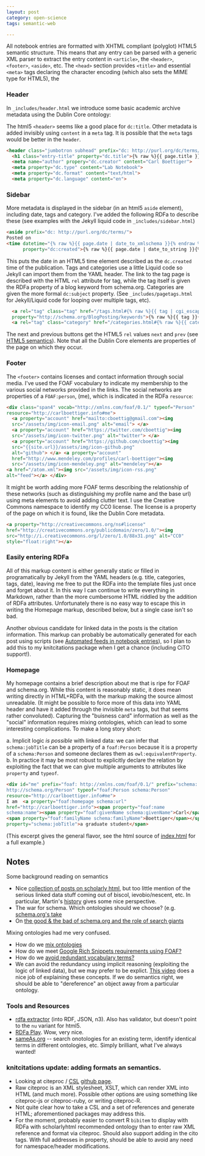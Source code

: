 ```yaml
---
layout: post
category: open-science 
tags: semantic-web

---
```


All notebook entries are formatted with XHTML compliant (polyglot) HTML5 semantic structure.  This means that any entry can be parsed with a generic XML parser to extract the entry content in `<article>`, the `<header>`, `<footer>`, `<aside>`, etc.  The `<head>` section provides `<title>` and essential `<meta>` tags declaring the character encoding (which also sets the MIME type for HTML5), the 

### Header 

In `_includes/header.html` we introduce some basic academic archive metadata using the Dublin Core ontology:


The html5 `<header>` seems like a good place for `dc:title`.  Other metadata is added invisibly using `content` in a `meta` tag.  It is possible that the `meta` tags would be better in the `header`.  

```html
<header class="jumbotron subhead" prefix="dc: http://purl.org/dc/terms/">
  <h1 class="entry-title" property="dc.title">{% raw %}{{ page.title }}{% endraw %}</h1>
  <meta name="author" propery="dc.creator" content="Carl Boettiger">
  <meta property="dc.type" content="Lab Notebook">
  <meta property="dc.format" content="text/html">
  <meta property="dc.language" content="en">
```

### Sidebar

More metadata is displayed in the sidebar (in an html5 `aside` element), including date, tags and category.  I've added the following RDFa to describe these (see examples with the Jekyll liquid code in `_includes/sidebar.html`)

```html
<aside prefix="dc: http://purl.org/dc/terms/">
Posted on
<time datetime="{% raw %}{{ page.date | date_to_xmlschema }}{% endraw %}" 
      property="dc:created">{% raw %}{{ page.date | date_to_string }}{% endraw %}</time>.
```

This puts the date in an HTML5 time element described as the `dc.created` time of the publication.  Tags and categories use a little Liquid code so Jekyll can import them from the YAML header.  The link to the tag page is described with the HTML `rel` attribute for tag, while the tag itself is given the RDFa property of a blog keyword from schema.org.  Categories are given the more formal `dc:subject` property.   (See `_includes/pagetags.html` for Jekyll/Liquid code for looping over multiple tags, etc).  

```html
  <a rel="tag" class="tag" href="/tags.html#{% raw %}{{ tag | cgi_escape }}{% endraw %}">#<span 
  property="http://schema.org/BlogPosting/keywords">{% raw %}{{ tag }}{% endraw %}</span></a>
  <a rel="tag" class="category" href="/categories.html#{% raw %}{{ category | cgi_escape }}{% endraw %}"><span property="dc:subject">{% raw %}{{ category }}{% endraw %}</span></a>
```

The next and previous buttons get the HTML5 `rel` values `next` and `prev` (see [HTML5 semantics](http://diveintohtml5.info/semantics.html)).  Note that all the Dublin Core elements are properties of the page on which they occur. 


### Footer

The `<footer>` contains licenses and contact information through social media.  I've used the FOAF vocabulary to indicate my membership to the various social networks provided in the links. The social networks are properties of a `FOAF:person`, (me), which is indicated in the RDFa `resource`:

```html
<div class="span4" vocab="http://xmlns.com/foaf/0.1/" typeof="Person"
resource="http://carlboettiger.info#me">
  <a property="account" href="mailto:cboettig@gmail.com"><img
  src="/assets/img/icon-email.png" alt="email"> </a>
  <a property="account" href="https://twitter.com/cboettig"><img
  src="/assets/img/icon-twitter.png" alt="twitter"> </a>
  <a property="account" href="https://github.com/cboettig"><img
  src="{{site.url}}/assets/img/icon-github.png"
  alt="github"> </a> <a property="account"
  href="http://www.mendeley.com/profiles/carl-boettiger"><img
  src="/assets/img/icon-mendeley.png" alt="mendeley"></a>
<a href="/atom.xml"><img src="/assets/img/icon-rss.png"
alt="feed"></a> </div>
```

It might be worth adding more FOAF terms describing the relationship of these networks (such as distinguishing my profile name and the base url) using meta elements to avoid adding clutter text. I use the Creative Commons namespace to identify my CC0 license.  The license is a property of the page on which it is found, like the Dublin Core metadata.

```html
<a property="http://creativecommons.org/ns#license"
href="http://creativecommons.org/publicdomain/zero/1.0/"><img
src="http://i.creativecommons.org/l/zero/1.0/88x31.png" alt="CC0"
style="float:right"></a>
```

### Easily entering RDFa

All of this markup content is either generally static or filled in programatically by Jekyll from the YAML headers (e.g. title, categories, tags, date), leaving me free to put the RDFa into the template files just once and forget about it.  In this way I can continue to write everything in Markdown, rather than the more cumbersome HTML riddled by the addition of RDFa attributes. Unfortunately there is no easy way to escape this in writing the Homepage markup, described below, but a single case isn't so bad.  

Another obvious candidate for linked data in the posts is the citation information.  This markup can probably be automatically generated for each post using scripts (see [Automated feeds in notebook entries](http://www.carlboettiger.info/2012/10/05/notes.html)), so I plan to add this to my knitcitations package when I get a chance (including CiTO support!).   

### Homepage 

My homepage contains a brief description about me that is ripe for FOAF and schema.org. While this content is reasonably static, it does mean writing directly in HTML+RDFa, with the markup making the source almost unreadable.  (It might be possible to force more of this data into YAML header and have it added through the invisible `meta` tags, but that seems rather convoluted).  Capturing the "buisness card" information as well as the "social" information requires mixing ontologies, which can lead to some interesting complications.  To make a long story short:

a. Implicit logic *is possible* with linked data: we can infer that `schema:jobTitle` can be a property of a `foaf:Person` because it is a property of a `schema:Person` and someone declares them as `owl:equivalentProperty`.  
b. In practice it may be most robust to explicitly declare the relation by exploiting the fact that we can give multiple arguments to attributes like `property` and `typeof`.  


```html
<div id="me" prefix="foaf: http://xmlns.com/foaf/0.1/" prefix="schema:
http://schema.org/Person" typeof="foaf:Person schema:Person"
resource="http://carlboettiger.info#me"> 
I am  <a property="foaf:homepage schema:url"
href="http://carlboettiger.info"><span property="foaf:name
schema:name"><span property="foaf:givenName schema:givenName">Carl</span>
<span property="foaf:familyName schema:familyName">Boettiger</span></span></a>, <span
property="schema:jobTitle">a graduate student</span>
```

(This excerpt gives the general flavor, see the html source of [index.html](http://carlboettiger.info) for a full example.)


## Notes

Some background reading on semantics

* Nice [collection of posts on scholarly html](http://scholarlyhtml.org/faq/), but too little mention of the serious linked data stuff coming out of biscol, ievobio/nescent, etc. In particular, Martin's [history](http://blogs.plos.org/mfenner/2011/03/19/a-very-brief-history-of-scholarly-html/) gives some nice perspective.  
* The war for schema.  Which ontologies should we choose? (e.g. [schema.org's take](http://blogs.plos.org/mfenner/2011/06/07/schema-org-for-scholarly-html/)
* On [the good & the bad of schema.org and the role of search giants](http://manu.sporny.org/2011/false-choice/)

Mixing ontologies had me very confused.  

* How do we  [mix ontologies](http://stackoverflow.com/questions/12983766)
* How do we meet [Google Rich Snippets requirements using FOAF?](http://answers.semanticweb.com/questions/19200/satisfy-google-rich-snippets-person-standard-using-foaf)
* How do we [avoid redundant vocabulary terms?](http://answers.semanticweb.com/questions/19275/what-to-do-about-redundant-rdfa-or-machines-that-speak-only-one-language)
* We can avoid the redundancy using implicit reasoning (exploiting the logic of linked data), but we may prefer to be explict.  [This video](http://vimeo.com/28667500) does a nice job of explaining these concepts. If we do semantics right, we should be able to "dereference" an object away from a particular ontology.   



### Tools and Resources

* [rdfa extractor](http://getschema.org/rdfaliteextractor/about) (into RDF, JSON, n3).  Also has validator, but doesn't point to the `nu` variant for html5. 
* [RDFa Play](http://rdfa.info/play/). Wow, very nice.  
* [sameAs.org](http://sameas.org) -- search onotologies for an existing term, identify identical terms in different ontologies, etc.  Simply brilliant, what I've always wanted!



### knitcitations update: adding formats an semantics.   

* Looking at citeproc / [CSL](http://citationstyles.org/) [github page](https://github.com/citation-style-language).  
* Raw citeproc is an XML stylesheet, XSLT, which can render XML into HTML (and much more).  Possible other options are using something like citeproc-js or citeproc-ruby, or writing citeproc-R.  
* Not quite clear how to take a CSL and a set of references and generate HTML; aforementioned packages may address this.  
* For the moment, probably easier to convert R `bibitem` to display with RDFa with scholarlyhtml recommended ontology than to enter raw XML reference and format via citeproc.  Should also support adding in the cito tags.  With full addresses in property, should be able to avoid any need for namespace/header modifications.  


